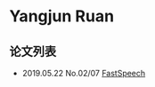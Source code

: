 # Yangjun Ruan

## 论文列表

- 2019.05.22 No.02/07 [FastSpeech](../Models/TTS2_Acoustic/2019.05.22_FastSpeech.md)